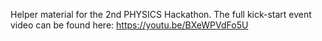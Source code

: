 Helper material for the 2nd PHYSICS Hackathon. The full kick-start event video can be found here:
https://youtu.be/BXeWPVdFo5U

